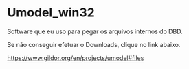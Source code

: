 # Umodel_win32
Software que eu uso para pegar os arquivos internos do DBD. 

Se não conseguir efetuar o Downloads, clique no link abaixo. 

https://www.gildor.org/en/projects/umodel#files


